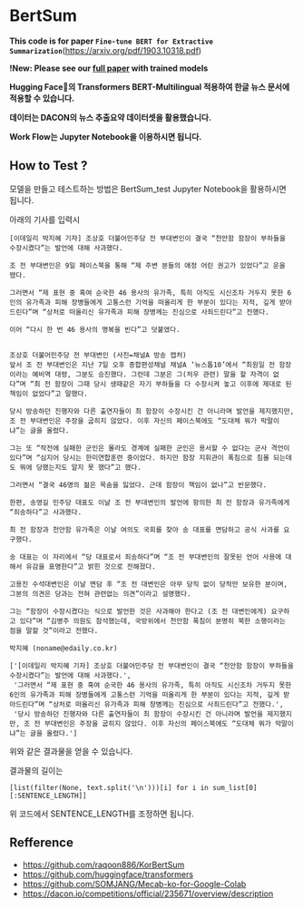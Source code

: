 # BertSum

**This code is for paper `Fine-tune BERT for Extractive Summarization`**(https://arxiv.org/pdf/1903.10318.pdf)

**!New: Please see our [full paper](https://arxiv.org/abs/1908.08345) with trained models**

**Hugging Face🤗의 Transformers BERT-Multilingual  적용하여 한글 뉴스 문서에 적용할 수 있습니다.**

**데이터는 DACON의 뉴스 추출요약 데이터셋을 활용했습니다.**

**Work Flow는 Jupyter Notebook을 이용하시면 됩니다.**

## How to Test ?
모델을 만들고 테스트하는 방법은 BertSum_test Jupyter Notebook을 활용하시면 됩니다.

아래의 기사를 입력시 

```
[이데일리 박지혜 기자] 조상호 더불어민주당 전 부대변인이 결국 “천안함 함장이 부하들을 수장시켰다”는 발언에 대해 사과했다.

조 전 부대변인은 9일 페이스북을 통해 “제 주변 분들의 애정 어린 권고가 있었다”고 운을 뗐다.

그러면서 “제 표현 중 혹여 순국한 46 용사의 유가족, 특히 아직도 시신조차 거두지 못한 6인의 유가족과 피해 장병들에게 고통스런 기억을 떠올리게 한 부분이 있다는 지적, 깊게 받아드린다”며 “상처로 떠올리신 유가족과 피해 장병께는 진심으로 사죄드린다”고 전했다.

이어 “다시 한 번 46 용사의 명복을 빈다”고 덧붙였다.


조상호 더불어민주당 전 부대변인 (사진=채널A 방송 캡처)
앞서 조 전 부대변인은 지난 7일 오후 종합편성채널 채널A ‘뉴스톱10’에서 “최원일 전 함장이라는 예비역 대령, 그분도 승진했다. 그런데 그분은 그(처우 관련) 말을 할 자격이 없다”며 “최 전 함장이 그때 당시 생때같은 자기 부하들을 다 수장시켜 놓고 이후에 제대로 된 책임이 없었다”고 말했다.

당시 방송하던 진행자와 다른 출연자들이 최 함장이 수장시킨 건 아니라며 발언을 제지했지만, 조 전 부대변인은 주장을 굽히지 않았다. 이후 자신의 페이스북에도 “도대체 뭐가 막말이냐”는 글을 올렸다.

그는 또 “작전에 실패한 군인은 몰라도 경계에 실패한 군인은 용서할 수 없다는 군사 격언이 있다”며 “심지어 당시는 한미연합훈련 중이었다. 하지만 함장 지휘관이 폭침으로 침몰 되는데도 뭐에 당했는지도 알지 못 했다”고 했다.

그러면서 “결국 46명의 젊은 목숨을 잃었다. 근데 함장이 책임이 없나”고 반문했다.

한편, 송영길 민주당 대표도 이날 조 전 부대변인의 발언에 항의한 최 전 함장과 유가족에게 “죄송하다”고 사과했다.

최 전 함장과 천안함 유가족은 이날 여의도 국회를 찾아 송 대표를 면담하고 공식 사과를 요구했다.

송 대표는 이 자리에서 “당 대표로서 죄송하다”며 “조 전 부대변인의 잘못된 언어 사용에 대해서 유감을 표명한다”고 밝힌 것으로 전해졌다.

고용진 수석대변인은 이날 면담 후 “조 전 대변인은 아무 당직 없이 당적만 보유한 분이며, 그분의 의견은 당과는 전혀 관련없는 의견”이라고 설명했다.

그는 “함장이 수장시켰다는 식으로 발언한 것은 사과해야 한다고 (조 전 대변인에게) 요구하고 있다”며 “김병주 의원도 참석했는데, 국방위에서 천안함 폭침이 분명히 북한 소행이라는 점을 말할 것”이라고 전했다.

박지혜 (noname@edaily.co.kr)
```
```
['[이데일리 박지혜 기자] 조상호 더불어민주당 전 부대변인이 결국 “천안함 함장이 부하들을 수장시켰다”는 발언에 대해 사과했다.',
 '그러면서 “제 표현 중 혹여 순국한 46 용사의 유가족, 특히 아직도 시신조차 거두지 못한 6인의 유가족과 피해 장병들에게 고통스런 기억을 떠올리게 한 부분이 있다는 지적, 깊게 받아드린다”며 “상처로 떠올리신 유가족과 피해 장병께는 진심으로 사죄드린다”고 전했다.',
 '당시 방송하던 진행자와 다른 출연자들이 최 함장이 수장시킨 건 아니라며 발언을 제지했지만, 조 전 부대변인은 주장을 굽히지 않았다. 이후 자신의 페이스북에도 “도대체 뭐가 막말이냐”는 글을 올렸다.']
```
위와 같은 결과물을 얻을 수 있습니다.

결과물의 길이는
```
[list(filter(None, text.split('\n')))[i] for i in sum_list[0][:SENTENCE_LENGTH]]
```
위 코드에서 SENTENCE_LENGTH를 조정하면 됩니다.

## Refference
* https://github.com/raqoon886/KorBertSum
* https://github.com/huggingface/transformers
* https://github.com/SOMJANG/Mecab-ko-for-Google-Colab
* https://dacon.io/competitions/official/235671/overview/description
